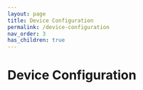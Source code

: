 ```yaml
---
layout: page
title: Device Configuration
permalink: /device-configuration
nav_order: 3
has_children: true
---
```


# Device Configuration
